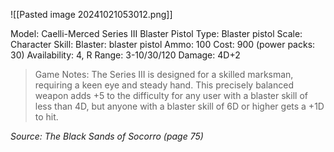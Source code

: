 ![[Pasted image 20241021053012.png]]

Model: Caelli-Merced Series III Blaster Pistol
Type: Blaster pistol
Scale: Character
Skill: Blaster: blaster pistol
Ammo: 100
Cost: 900 (power packs: 30)
Availability: 4, R
Range: 3-10/30/120
Damage: 4D+2

> Game Notes: The Series III is designed for a skilled marksman, requiring a keen eye and steady hand. This precisely balanced weapon adds +5 to the difficulty for any user with a blaster skill of less than 4D, but anyone with a blaster skill of 6D or higher gets a +1D to hit.

*Source: The Black Sands of Socorro (page 75)*